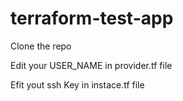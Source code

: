 # terraform-test-app

Clone the repo 

Edit your USER_NAME in provider.tf file 

Efit yout ssh Key in instace.tf file 
